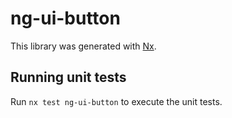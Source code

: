 # ng-ui-button

This library was generated with [Nx](https://nx.dev).

## Running unit tests

Run `nx test ng-ui-button` to execute the unit tests.
